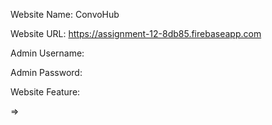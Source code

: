 Website Name: ConvoHub

Website URL: https://assignment-12-8db85.firebaseapp.com


Admin Username:

Admin Password:

Website Feature:

=>